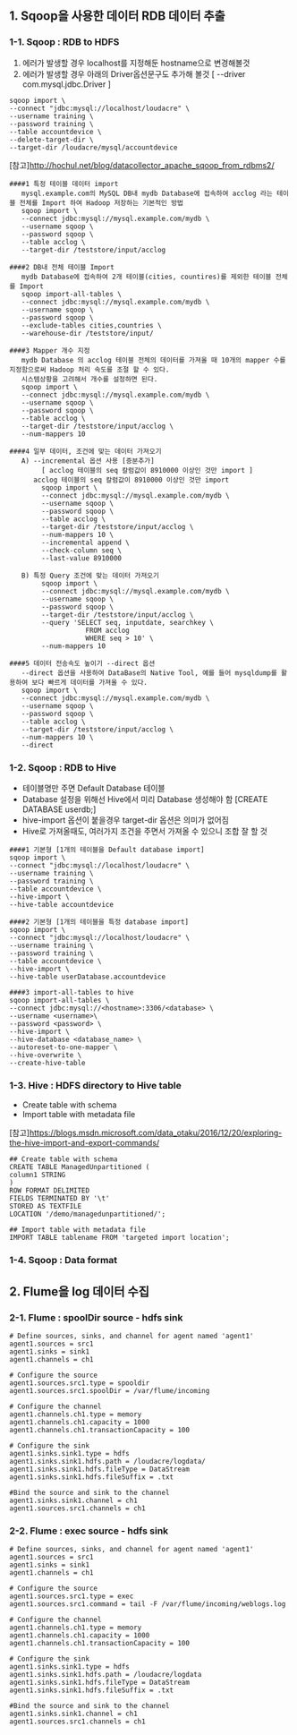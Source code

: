 ## 1. Sqoop을 사용한 데이터 RDB 데이터 추출

### 1-1. Sqoop : RDB to HDFS

1. 에러가 발생할 경우 localhost를 지정해둔 hostname으로 변경해볼것
2. 에러가 발생할 경우 아래의 Driver옵션문구도 추가해 볼것
   [ --driver com.mysql.jdbc.Driver ]
```
sqoop import \
--connect "jdbc:mysql://localhost/loudacre" \
--username training \
--password training \
--table accountdevice \
--delete-target-dir \
--target-dir /loudacre/mysql/accountdevice
```

[참고]http://hochul.net/blog/datacollector_apache_sqoop_from_rdbms2/
```
####1 특정 테이블 데이터 import 
   mysql.example.com의 MySQL DB내 mydb Database에 접속하여 acclog 라는 테이블 전체를 Import 하여 Hadoop 저장하는 기본적인 방법
   sqoop import \
   --connect jdbc:mysql://mysql.example.com/mydb \
   --username sqoop \
   --password sqoop \
   --table acclog \
   --target-dir /teststore/input/acclog

####2 DB내 전체 테이블 Import 
   mydb Database에 접속하여 2개 테이블(cities, countires)를 제외한 테이블 전체를 Import
   sqoop import-all-tables \
   --connect jdbc:mysql://mysql.example.com/mydb \
   --username sqoop \
   --password sqoop \
   --exclude-tables cities,countries \
   --warehouse-dir /teststore/input/

####3 Mapper 개수 지정 
   mydb Database 의 acclog 테이블 전체의 데이터를 가져올 때 10개의 mapper 수를 지정함으로써 Hadoop 처리 속도를 조절 할 수 있다.
   시스템상황을 고려해서 개수를 설정하면 된다. 
   sqoop import \
   --connect jdbc:mysql://mysql.example.com/mydb \
   --username sqoop \
   --password sqoop \
   --table acclog \
   --target-dir /teststore/input/acclog \
   --num-mappers 10

####4 일부 데이터, 조건에 맞는 데이터 가져오기 
   A) --incremental 옵션 사용 [증분추가]
        [ acclog 테이블의 seq 칼럼값이 8910000 이상인 것만 import ]
      acclog 테이블의 seq 칼럼값이 8910000 이상인 것만 import
        sqoop import \
        --connect jdbc:mysql://mysql.example.com/mydb \
        --username sqoop \
        --password sqoop \
        --table acclog \
        --target-dir /teststore/input/acclog \
        --num-mappers 10 \
        --incremental append \
        --check-column seq \
        --last-value 8910000
		
   B) 특정 Query 조건에 맞는 데이터 가져오기
        sqoop import \
        --connect jdbc:mysql://mysql.example.com/mydb \
        --username sqoop \
        --password sqoop \
        --target-dir /teststore/input/acclog \
        --query 'SELECT seq, inputdate, searchkey \
                   FROM acclog
                   WHERE seq > 10' \
        --num-mappers 10 
		
####5 데이터 전송속도 높이기 --direct 옵션 
   --direct 옵션을 사용하여 DataBase의 Native Tool, 예를 들어 mysqldump를 활용하여 보다 빠르게 데이터를 가져올 수 있다.
   sqoop import \
   --connect jdbc:mysql://mysql.example.com/mydb \
   --username sqoop \
   --password sqoop \
   --table acclog \
   --target-dir /teststore/input/acclog \
   --num-mappers 10 \
   --direct
```

### 1-2. Sqoop : RDB to Hive

<ul>
 <li> 테이블명만 주면 Default Database 테이블 </li>
 <li> Database 설정을 위해선 Hive에서 미리 Database 생성해야 함 [CREATE DATABASE userdb;] </li>
 <li> hive-import 옵션이 붙을경우 target-dir 옵션은 의미가 없어짐 </li>
 <li> Hive로 가져올때도, 여러가지 조건을 주면서 가져올 수 있으니 조합 잘 할 것 </li>
</ul>

```
####1 기본형 [1개의 테이블을 Default database import]
sqoop import \
--connect "jdbc:mysql://localhost/loudacre" \
--username training \
--password training \
--table accountdevice \
--hive-import \
--hive-table accountdevice

####2 기본형 [1개의 테이블을 특정 database import]
sqoop import \
--connect "jdbc:mysql://localhost/loudacre" \
--username training \
--password training \
--table accountdevice \
--hive-import \
--hive-table userDatabase.accountdevice

####3 import-all-tables to hive
sqoop import-all-tables \
--connect jdbc:mysql://<hostname>:3306/<database> \
--username <username>\
--password <password> \
--hive-import \
--hive-database <database_name> \
--autoreset-to-one-mapper \
--hive-overwrite \
--create-hive-table
```



### 1-3. Hive : HDFS directory to Hive table

<ul>
 <li> Create table with schema </li>
 <li> Import table with metadata file </li>
</ul>

[참고]https://blogs.msdn.microsoft.com/data_otaku/2016/12/20/exploring-the-hive-import-and-export-commands/
```
## Create table with schema
CREATE TABLE ManagedUnpartitioned (
column1 STRING
)
ROW FORMAT DELIMITED
FIELDS TERMINATED BY '\t'
STORED AS TEXTFILE
LOCATION '/demo/managedunpartitioned/';

## Import table with metadata file
IMPORT TABLE tablename FROM 'targeted import location';
```

### 1-4. Sqoop : Data format


## 2. Flume을 log 데이터 수집

### 2-1. Flume : spoolDir source - hdfs sink

```
# Define sources, sinks, and channel for agent named 'agent1'
agent1.sources = src1
agent1.sinks = sink1
agent1.channels = ch1

# Configure the source
agent1.sources.src1.type = spooldir
agent1.sources.src1.spoolDir = /var/flume/incoming

# Configure the channel
agent1.channels.ch1.type = memory
agent1.channels.ch1.capacity = 1000
agent1.channels.ch1.transactionCapacity = 100

# Configure the sink
agent1.sinks.sink1.type = hdfs
agent1.sinks.sink1.hdfs.path = /loudacre/logdata/
agent1.sinks.sink1.hdfs.fileType = DataStream
agent1.sinks.sink1.hdfs.fileSuffix = .txt

#Bind the source and sink to the channel
agent1.sinks.sink1.channel = ch1
agent1.sources.src1.channels = ch1
```

### 2-2. Flume : exec source - hdfs sink

```
# Define sources, sinks, and channel for agent named 'agent1'
agent1.sources = src1
agent1.sinks = sink1
agent1.channels = ch1

# Configure the source
agent1.sources.src1.type = exec
agent1.sources.src1.command = tail -F /var/flume/incoming/weblogs.log

# Configure the channel
agent1.channels.ch1.type = memory
agent1.channels.ch1.capacity = 1000
agent1.channels.ch1.transactionCapacity = 100

# Configure the sink
agent1.sinks.sink1.type = hdfs
agent1.sinks.sink1.hdfs.path = /loudacre/logdata
agent1.sinks.sink1.hdfs.fileType = DataStream
agent1.sinks.sink1.hdfs.fileSuffix = .txt

#Bind the source and sink to the channel
agent1.sinks.sink1.channel = ch1
agent1.sources.src1.channels = ch1
```

